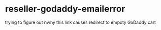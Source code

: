 # reseller-godaddy-emailerror
trying to figure out nwhy this link causes redirect to empoty GoDaddy cart
